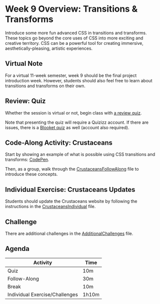 # Week 9 Overview: Transitions & Transforms
Introduce some more fun advanced CSS in transitions and transforms. These topics go beyond the core uses of CSS into more exciting and creative territory. CSS can be a powerful tool for creating immersive, aesthetically-pleasing, artistic experiences.

## Virtual Note
For a virtual 11-week semester, week 9 should be the final project introduction week. However, students should also feel free to learn about transitions and transforms on their own. 

## Review: Quiz
Whether the session is virtual or not, begin class with [a review quiz](https://quizizz.com/admin/quiz/5bd6ec63784210001af3a392/html-css-review).

Note that presenting the quiz will require a Quizizz account. If there are issues, there is a [Blooket quiz](https://dashboard.blooket.com/set/6307a6f9c782a4df94228024) as well (account also required).

## Code-Along Activity: Crustaceans
Start by showing an example of what is possible using CSS transitions and transforms: [CodePen](https://codepen.io/tkjn/pen/MzwaEo).

Then, as a group, walk through the [CrustaceansFollowAlong](CrustaceansFollowAlong.md) file to introduce these concepts.

## Individual Exercise: Crustaceans Updates
Students should update the Crustaceans website by following the instructions in the [CrustaceansIndividual](CrustaceansIndividual.md) file.

## Challenge
There are additional challenges in the [AdditionalChallenges](AdditionalChallenges.md) file.

## Agenda

| Activity | Time |
|-|-|
| Quiz  | 10m |
| Follow-Along | 30m |
| Break | 10m |
| Individual Exercise/Challenges | 1h10m |
